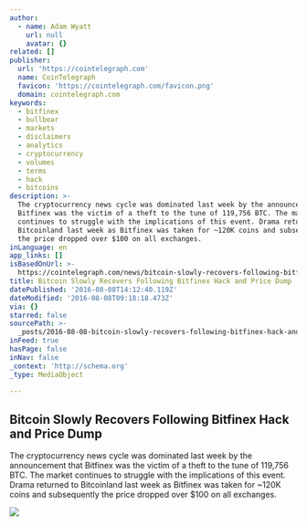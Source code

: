 ```yaml
---
author:
  - name: Adam Wyatt
    url: null
    avatar: {}
related: []
publisher:
  url: 'https://cointelegraph.com'
  name: CoinTelegraph
  favicon: 'https://cointelegraph.com/favicon.png'
  domain: cointelegraph.com
keywords:
  - bitfinex
  - bullbear
  - markets
  - disclaimers
  - analytics
  - cryptocurrency
  - volumes
  - terms
  - hack
  - bitcoins
description: >-
  The cryptocurrency news cycle was dominated last week by the announcement that
  Bitfinex was the victim of a theft to the tune of 119,756 BTC. The market
  continues to struggle with the implications of this event. Drama returned to
  Bitcoinland last week as Bitfinex was taken for ~120K coins and subsequently
  the price dropped over $100 on all exchanges.
inLanguage: en
app_links: []
isBasedOnUrl: >-
  https://cointelegraph.com/news/bitcoin-slowly-recovers-following-bitfinex-hack-and-price-dump
title: Bitcoin Slowly Recovers Following Bitfinex Hack and Price Dump
datePublished: '2016-08-08T14:12:40.119Z'
dateModified: '2016-08-08T09:18:18.473Z'
via: {}
starred: false
sourcePath: >-
  _posts/2016-08-08-bitcoin-slowly-recovers-following-bitfinex-hack-and-price-du.md
inFeed: true
hasPage: false
inNav: false
_context: 'http://schema.org'
_type: MediaObject

---
```

<article style=""><h1>Bitcoin Slowly Recovers Following Bitfinex Hack and Price Dump</h1><p>The cryptocurrency news cycle was dominated last week by the announcement that Bitfinex was the victim of a theft to the tune of 119,756 BTC. The market continues to struggle with the implications of this event. Drama returned to Bitcoinland last week as Bitfinex was taken for ~120K coins and subsequently the price dropped over $100 on all exchanges.</p><img src="https://cointelegraph.com/storage/uploads/view/a5c0e06fb11c3871f9dd7f9c5490060b.png" /></article>